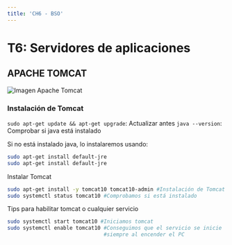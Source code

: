 ```yaml
---
title: 'CH6 - BSO'
---
```


# **T6: Servidores de aplicaciones**

## APACHE TOMCAT
![Imagen Apache Tomcat](https://itdconsulting.com/wp-content/uploads/2022/04/banner-pestana-apache-tomcat.jpg)

### Instalación de Tomcat

`sudo apt-get update && apt-get upgrade`:  Actualizar antes
`java --version`: Comprobar si java está instalado

Si no está instalado java, lo instalaremos usando:

```bash
sudo apt-get install default-jre
sudo apt-get install default-jre
```

Instalar Tomcat

```bash
sudo apt-get install -y tomcat10 tomcat10-admin #Instalación de Tomcat
sudo systemctl status tomcat10 #Comprobamos si está instalado
```

Tips para habilitar tomcat o cualquier servicio

```bash
sudo systemctl start tomcat10 #Iniciamos tomcat
sudo systemctl enable tomcat10 #Conseguimos que el servicio se inicie
                               #siempre al encender el PC
```

